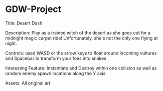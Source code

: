 # GDW-Project


Title: Desert Dash

Description: Play as a trainee witch of the desert as she goes out for a midnight magic carpet ride! Unfortunately, she's not the only one flying at night.

Controls: used WASD or the arrow keys to float around incoming vultures and Spacebar to transform your foes into snakes

Interesting Feature: Instantiate and Destroy within one collision as well as random enemy spawn locations along the Y axis

Assets: All original art